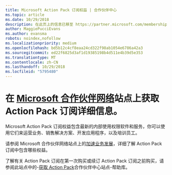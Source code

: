 ```yaml
---
title: Microsoft Action Pack 订阅权益 | 合作伙伴中心
ms.topic: article
ms.date: 10/29/2018
description: 在此页上的信息已移至 https://partner.microsoft.com/membership/internal-use-software。
author: MaggiePucciEvans
ms.author: evansma
robots: noindex,nofollow
ms.localizationpriority: medium
ms.openlocfilehash: bd5b12c4cf8eaa24cd322f98ab1054e6786a42a3
ms.sourcegitcommit: ed22f6825d3af1d19385198b4d511e4b39d5e353
ms.translationtype: MT
ms.contentlocale: zh-CN
ms.lasthandoff: 10/29/2018
ms.locfileid: "5795480"
---
```

# <a name="get-action-pack-subscription-details-on-the-microsoft-partner-networkhttpspartnermicrosoftcommembershipinternal-use-software-site"></a>在 [Microsoft 合作伙伴网络](https://partner.microsoft.com/membership/internal-use-software)站点上获取 Action Pack 订阅详细信息。 

Microsoft Action Pack 订阅权益包含最新的内部使用权限软件和服务，你可以使用它们来运营业务、销售解决方案、开发应用程序，以及培训员工。

请参阅 Microsoft 合作伙伴网络站点上的[加速业务发展](https://partner.microsoft.com/membership/internal-use-software)，详细了解 Action Pack 订阅中包含哪些权益。   

了解有关 Action Pack 订阅在第一次购买或续订 Action Pack 订阅之前购买，请参阅此站点中的-[获取 Action Pack](mpn-get-action-pack.md)合作伙伴中心站点-帮助库。


